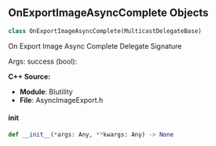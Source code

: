 ## OnExportImageAsyncComplete Objects

```python
class OnExportImageAsyncComplete(MulticastDelegateBase)
```

On Export Image Async Complete  Delegate Signature

Args:
    success (bool):

**C++ Source:**

- **Module**: Blutility
- **File**: AsyncImageExport.h

<a id="unreal.OnExportImageAsyncComplete.__init__"></a>

#### __init__

```python
def __init__(*args: Any, **kwargs: Any) -> None
```

<a id="unreal.OnTakeRecorderCancelled"></a>